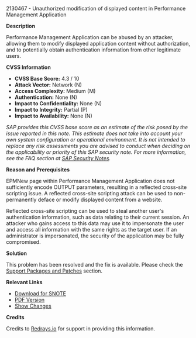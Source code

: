 2130467 - Unauthorized modification of displayed content in Performance Management Application

**Description**

Performance Management Application can be abused by an attacker, allowing them to modify displayed application content without authorization, and to potentially obtain authentication information from other legitimate users.

**CVSS Information**
- **CVSS Base Score:** 4.3 / 10
- **Attack Vector:** Network (N)
- **Access Complexity:** Medium (M)
- **Authentication:** None (N)
- **Impact to Confidentiality:** None (N)
- **Impact to Integrity:** Partial (P)
- **Impact to Availability:** None (N)

*SAP provides this CVSS base score as an estimate of the risk posed by the issue reported in this note. This estimate does not take into account your own system configuration or operational environment. It is not intended to replace any risk assessments you are advised to conduct when deciding on the applicability or priority of this SAP security note. For more information, see the FAQ section at [SAP Security Notes](https://support.sap.com/securitynotes).*

**Reason and Prerequisites**

EPMNew page within Performance Management Application does not sufficiently encode OUTPUT parameters, resulting in a reflected cross-site scripting issue. A reflected cross-site scripting attack can be used to non-permanently deface or modify displayed content from a website.

Reflected cross-site scripting can be used to steal another user's authentication information, such as data relating to their current session. An attacker who gains access to this data may use it to impersonate the user and access all information with the same rights as the target user. If an administrator is impersonated, the security of the application may be fully compromised.

**Solution**

This problem has been resolved and the fix is available. Please check the [Support Packages and Patches](https://me.sap.com/softwarecenter) section.

**Relevant Links**
- [Download for SNOTE](https://notesdownloads.sap.com/note/0040000018303102017)
- [PDF Version](https://userapps.support.sap.com/sap/support/sfm/notes/print/0002130467?language=en-US&token=691113428A5E1C623DD35A4C5B0485F7)
- [Show Changes](https://me.sap.com/notesLatestChanges/0002130467/E/diff)

**Credits**

Credits to [Redrays.io](https://redrays.io) for support in providing this information.